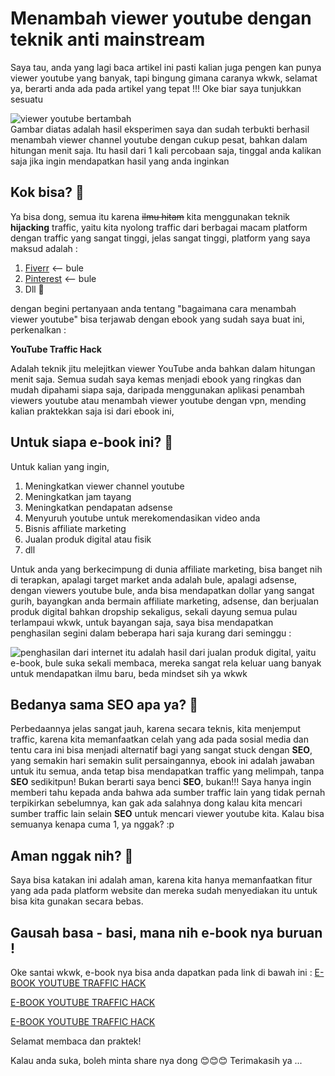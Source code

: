# Menambah viewer youtube dengan teknik anti mainstream
Saya tau, anda yang lagi baca artikel ini pasti kalian juga pengen kan punya viewer youtube yang banyak, tapi bingung gimana caranya wkwk, selamat ya, berarti anda ada pada artikel yang tepat !!! Oke biar saya tunjukkan sesuatu 

![viewer youtube bertambah](https://i.ibb.co/tMz3fy8/hihi.png)<br>
Gambar diatas adalah hasil eksperimen saya dan sudah terbukti berhasil menambah viewer channel youtube dengan cukup pesat, bahkan dalam hitungan menit saja. Itu hasil dari 1 kali percobaan saja, tinggal anda kalikan saja jika ingin mendapatkan hasil yang anda inginkan
## Kok bisa? 🤔
Ya bisa dong, semua itu karena ~~ilmu hitam~~ kita menggunakan teknik **hijacking** traffic, yaitu kita nyolong traffic dari berbagai macam platform dengan traffic yang sangat tinggi, jelas sangat tinggi, platform yang saya maksud adalah :

 1. [Fiverr](https://fiverr.com) <-- bule
 2. [Pinterest](https://www.pinterest.co.uk) <-- bule
 3. Dll 🤪

dengan begini pertanyaan anda tentang "bagaimana cara menambah viewer youtube" bisa terjawab dengan ebook yang sudah saya buat ini, perkenalkan :

**YouTube Traffic Hack**

Adalah teknik jitu melejitkan viewer YouTube anda bahkan dalam hitungan menit saja. Semua sudah saya kemas menjadi ebook yang ringkas dan mudah dipahami siapa saja, daripada menggunakan aplikasi penambah viewers youtube atau menambah viewer youtube dengan vpn, mending kalian praktekkan saja isi dari ebook ini,

## Untuk siapa e-book ini? 🤔
Untuk kalian yang ingin,

 1. Meningkatkan viewer channel youtube
 2. Meningkatkan jam tayang
 3. Meningkatkan pendapatan adsense
 4. Menyuruh youtube untuk merekomendasikan video anda
 5. Bisnis affiliate marketing
 6. Jualan produk digital atau fisik
 7. dll

Untuk anda yang berkecimpung di dunia affiliate marketing, bisa banget nih di terapkan, apalagi target market anda adalah bule, apalagi adsense, dengan viewers youtube bule, anda bisa mendapatkan dollar yang sangat gurih, bayangkan anda bermain affiliate marketing, adsense, dan berjualan produk digital bahkan dropship sekaligus, sekali dayung semua pulau terlampaui wkwk, untuk bayangan saja, saya bisa mendapatkan penghasilan segini dalam beberapa hari saja kurang dari seminggu :

![penghasilan dari internet](https://i.ibb.co/HKXfpKk/earning.png)
itu adalah hasil dari jualan produk digital, yaitu e-book, bule suka sekali membaca, mereka sangat rela keluar uang banyak untuk mendapatkan ilmu baru, beda mindset sih ya wkwk

## Bedanya sama SEO apa ya? 🤔
Perbedaannya jelas sangat jauh, karena secara teknis, kita menjemput traffic, karena kita memanfaatkan celah yang ada pada sosial media dan tentu cara ini bisa menjadi alternatif bagi yang sangat stuck dengan **SEO**, yang semakin hari semakin sulit persaingannya, ebook ini adalah jawaban untuk itu semua, anda tetap bisa mendapatkan traffic yang melimpah, tanpa **SEO** sedikitpun! Bukan berarti saya benci **SEO**, bukan!!! Saya hanya ingin memberi tahu kepada anda bahwa ada sumber traffic lain yang tidak pernah terpikirkan sebelumnya, kan gak ada salahnya dong kalau kita mencari sumber traffic lain selain **SEO** untuk mencari viewer youtube kita. Kalau bisa semuanya kenapa cuma 1, ya nggak? :p

## Aman nggak nih? 🤔
Saya bisa katakan ini adalah aman, karena kita hanya memanfaatkan fitur yang ada pada platform website dan mereka sudah menyediakan itu untuk bisa kita gunakan secara bebas.

## Gausah basa - basi, mana nih e-book nya buruan !
Oke santai wkwk, e-book nya bisa anda dapatkan pada link di bawah ini :
[E-BOOK YOUTUBE TRAFFIC HACK](https://lynk.id/dagimal/VQBBy8p)

[E-BOOK YOUTUBE TRAFFIC HACK](https://lynk.id/dagimal/VQBBy8p)

[E-BOOK YOUTUBE TRAFFIC HACK](https://lynk.id/dagimal/VQBBy8p)

Selamat membaca dan praktek!

Kalau anda suka, boleh minta share nya dong 😊😊😊
Terimakasih ya ...
